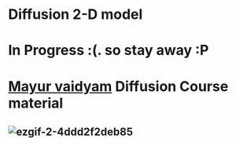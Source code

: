 # Diffusion 2-D model 
# In Progress :(. so stay away :P
# <a href=" https://iith.ac.in/msme/vaidyam/"> Mayur vaidyam</a> Diffusion Course material
##  ![ezgif-2-4ddd2f2deb85](https://user-images.githubusercontent.com/65539515/126078948-2501eaf8-daad-41e9-8c95-6d4841c3f272.gif)
